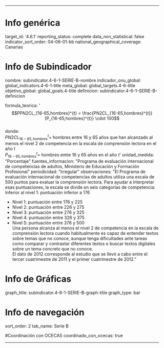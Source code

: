---

# Info genérica
target_id: '4.6.1'
reporting_status: complete
data_non_statistical: false
indicator_sort_order: 04-06-01-bb
national_geographical_coverage: Canarias

# Info de Subindicador
nombre: subindicator.4-6-1-SERIE-B-nombre
indicador_onu_global: global_indicators.4-6-1-title
meta_global: global_targets.4-6-title
objetivo_global: global_goals.4-title
definicion: subindicator.4-6-1-SERIE-B-definicion

formula_teorica: '$$PPN2CL_{16-65,hombres}^{t} = \frac{PN2CL_{16-65,hombres}^{t}}{P_{16-65,hombres}^{t}} \cdot 100$$ <br>
donde: <br>
$PN2CL_{16-65,hombres}^{t} =$ hombres entre 16 y 65 años que han alcanzado al menos el nivel 2 de competencia en la escala de comprensión lectora en el año $t$ <br>
$P_{16-65,hombres}^{t} =$ hombres entre 16 y 65 años en el año $t$'
unidad_medida: "Porcentaje"
fuentes_informacion: "Programa de evaluación internacional de competencias de adultos, Ministerio de Educación y Formación Profesional"
periodicidad: "Irregular"
observaciones: "El Programa de evaluación internacional de competencias de adultos utiliza una escala de 500 puntos para evaluar la comprensión lectora. Para
ayudar a interpretar esas puntuaciones, la escala se divide en seis categorías de competencia:<br>
Inferior al nivel 1: puntuación inferior a 176<br>
- Nivel 1: puntuación entre 176 y 225<br>
- Nivel 2: puntuación entre 226 y 275<br>
- Nivel 3: puntuación entre 276 y 325<br>
- Nivel 4: puntuación entre 326 y 375<br>
- Nivel 5: puntuación entre 376 y 500<br>
Una persona alcanza al menos el nivel 2 de competencia en la escala de comprensión lectora cuando habitualmente es capaz de entender textos
sobre temas que no conoce, aunque tenga dificultades ante tareas como comparar y contrastar diferentes textos o buscar textos digitales sobre
un tema concreto que no conoce.<br>
El dato de 2012 corresponde al estudio que se llevó a cabo entre el tercer cuatrimestre de 2011 y el primer cuatrimestre de 2012."

# Info de Gráficas
graph_title: subindicator.4-6-1-SERIE-B-graph-title
graph_type: bar

# Info de navegación
sort_order: 2
tab_name: Serie B

#Coordinación con OCECAS
coordinado_con_ocecas: true

---
